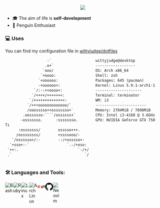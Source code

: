 <!--
**WIttyJudge/wittyjudge** is a ✨ _special_ ✨ repository because its `README.md` (this file) appears on your GitHub profile.

Here are some ideas to get you started:

- 🔭 I’m currently working on ...
- 🌱 I’m currently learning ...
- 👯 I’m looking to collaborate on ...
- 🤔 I’m looking for help with ...
- 💬 Ask me about ...
- 📫 How to reach me: ...
- 😄 Pronouns: ...
- ⚡ Fun fact: ...
-->

<!--
<img src="https://raw.githubusercontent.com/wittyjudge/wittyjudge/master/assets/picture.png" alt="related picture" style="text-align: center; margin-bottom: 30px;" />
-->

<p class="aligncenter" style="text-align: center; margin-top: 30px;">
  <!-- disable icons for now; see https://github.com/anuraghazra/github-readme-stats/issues/104 -->
  <img src="https://github-readme-stats.vercel.app/api?username=wittyjudge&count_private=true&show_icons=true&theme=algolia" />
</p>

-   :mortar_board: The aim of life is **self-development**
-   :penguin: Penguin Enthusiast

### :computer: Uses

You can find my configuration file in [wittyjudge/dotfiles](https://github.com/WIttyJudge/dotfiles)

```
                   -`                    wittyjudge@desktop 
                  .o+`                   ------------------ 
                 `ooo/                   OS: Arch x86_64 
                `+oooo:                  Shell: zsh
               `+oooooo:                 Packages: 645 (pacman) 
               -+oooooo+:                Kernel: Linux 5.9.1-arch1-1 
             `/:-:++oooo+:               ---------------------
            `/++++/+++++++:              Terminal: terminator 
           `/++++++++++++++:             WM: i3 
          `/+++ooooooooooooo/`           -----------------------
          /ooosssso++osssssso+`          Memory: 2704MiB / 7898MiB
        .oossssso-````/ossssss+`         CPU: Intel i3-4160 @ 3.6GHz
       -osssssso.      :ssssssso.        GPU: NVIDIA GeForce GTX 750 Ti
      :osssssss/        osssso+++.       
     /ossssssss/        +ssssooo/-       
   `/ossssso+/:-        -:/+osssso+-     
  `+sso+:-`                 `.-/+oso:    
 `++:.                           `-/+/
 .`                                 `/   
 
```

### :hammer_and_wrench: Languages and Tools:

[<img align="left" alt="Bash" width="26px" src="https://raw.githubusercontent.com/odb/official-bash-logo/master/assets/Logos/Icons/SVG/128x128.svg" />](https://www.google.com/search?&q=Bash)

[<img align="left" alt="Ruby" width="26px" src="https://github.com/jalbertsr/logo-badge-images/blob/master/img/rsz_ruby.png?raw=true" />](https://www.ruby-lang.org/en/)

[<img align="left" alt="Linux" width="26px" src="https://image.flaticon.com/icons/svg/226/226772.svg" />](https://www.google.com/search?&q=Linux)

[<img align="left" alt="Arch Linux" width="26px" src="https://www.iconfinder.com/data/icons/flat-round-system/512/archlinux-512.png" />](https://www.google.com/search?&q=Arch+Linux)

[<img align="left" alt="Git" width="26px" src="https://raw.githubusercontent.com/github/explore/80688e429a7d4ef2fca1e82350fe8e3517d3494d/topics/git/git.png" />](https://www.google.com/search?&q=Git)

[<img align="left" alt="GitHub" width="26px" src="https://raw.githubusercontent.com/github/explore/78df643247d429f6cc873026c0622819ad797942/topics/github/github.png" />](https://www.google.com/search?&q=Github)

[<img align="left" alt="Neovim" width="26px" src="https://github.com/neovim/neovim.github.io/blob/master/logos/neovim-mark.png" />](https://www.google.com/search?&q=Neovim)

<!--
![Profile views](https://gpvc.arturio.dev/wittyjudge)
-->
